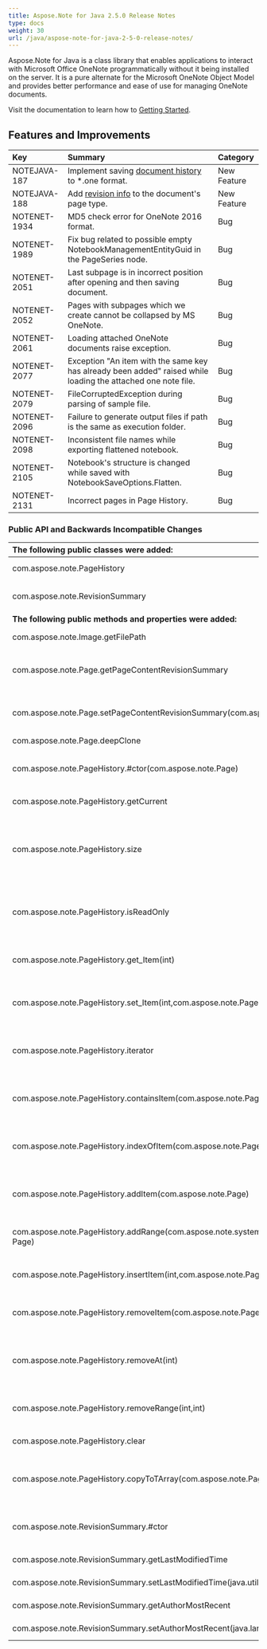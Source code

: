 ```yaml
---
title: Aspose.Note for Java 2.5.0 Release Notes
type: docs
weight: 30
url: /java/aspose-note-for-java-2-5-0-release-notes/
---
```


Aspose.Note for Java is a class library that enables applications to interact with Microsoft Office OneNote programmatically without it being installed on the server. It is a pure alternate for the Microsoft OneNote Object Model and provides better performance and ease of use for managing OneNote documents.

Visit the documentation to learn how to [Getting Started](/note/java/getting-started-html/).
## **Features and Improvements**

|**Key** |**Summary** |**Category** |
| :- | :- | :- |
|NOTEJAVA-187 |Implement saving [document history](http://www.aspose.com/docs/display/notejava/Working+with+Pages#WorkingwithPages-WorkingwithPageHistory) to *.one format.  |New Feature |
|NOTEJAVA-188 |Add [revision info](http://www.aspose.com/docs/display/notejava/Working+with+Pages#WorkingwithPages-GetAllRevisionsofaSpecificPage) to the document's page type. |New Feature |
|NOTENET-1934 |MD5 check error for OneNote 2016 format. |Bug |
|NOTENET-1989 |Fix bug related to possible empty NotebookManagementEntityGuid in the PageSeries node. |Bug |
|NOTENET-2051 |Last subpage is in incorrect position after opening and then saving document. |Bug |
|NOTENET-2052 |Pages with subpages which we create cannot be collapsed by MS OneNote. |Bug |
|NOTENET-2061 |Loading attached OneNote documents raise exception. |Bug |
|NOTENET-2077 |Exception "An item with the same key has already been added" raised while loading the attached one note file. |Bug |
|NOTENET-2079 |FileCorruptedException during parsing of sample file. |Bug |
|NOTENET-2096 |Failure to generate output files if path is the same as execution folder. |Bug |
|NOTENET-2098 |Inconsistent file names while exporting flattened notebook. |Bug |
|NOTENET-2105 |Notebook's structure is changed while saved with NotebookSaveOptions.Flatten. |Bug |
|NOTENET-2131 |Incorrect pages in Page History. |Bug |
### **Public API and Backwards Incompatible Changes**

|**The following public classes were added:** |**Description** |
| :- | :- |
|com.aspose.note.PageHistory  |Represents the page history.  |
|com.aspose.note.RevisionSummary  |Represents a summary for the node's revision.  |
|**The following public methods and properties were added:** |**Description** |
|com.aspose.note.Image.getFilePath  |Gets the path to the image file.  |
|com.aspose.note.Page.getPageContentRevisionSummary  |Gets the revision summary for the page and it's child nodes.  |
|com.aspose.note.Page.setPageContentRevisionSummary(com.aspose.note.RevisionSummary)  |Sets the revision summary for the page and it's child nodes.  |
|com.aspose.note.Page.deepClone  |Clones the page.  |
|com.aspose.note.PageHistory.#ctor(com.aspose.note.Page)  |Initializes a new instance of the PageHistory class.  |
|com.aspose.note.PageHistory.getCurrent  |Gets the current page version.  |
|com.aspose.note.PageHistory.size  |Gets the count of the historical page versions (except the current page version) in the page history.  |
|com.aspose.note.PageHistory.isReadOnly  |Gets a value indicating whether the page history is read only.  |
|com.aspose.note.PageHistory.get_Item(int)  |Gets the page version at the specified index of the PageHistory.  |
|com.aspose.note.PageHistory.set_Item(int,com.aspose.note.Page)  |Sets the page version at the specified index of the PageHistory.  |
|com.aspose.note.PageHistory.iterator  |Returns an enumerator that iterates through child nodes of the PageHistory.  |
|com.aspose.note.PageHistory.containsItem(com.aspose.note.Page)  |Determines whether the page history contains the page version.  |
|com.aspose.note.PageHistory.indexOfItem(com.aspose.note.Page)  |Determines the index of a specific page version in the page history.  |
|com.aspose.note.PageHistory.addItem(com.aspose.note.Page)  |Adds the page version to the end of the PageHistory.  |
|com.aspose.note.PageHistory.addRange(com.aspose.note.system.collections.Generic.IGenericEnumerable Page) |Adds the page versions to the end of the PageHistory.  |
|com.aspose.note.PageHistory.insertItem(int,com.aspose.note.Page)  |Inserts a page version into the page history.  |
|com.aspose.note.PageHistory.removeItem(com.aspose.note.Page)  |Removes the page version from the PageHistory.  |
|com.aspose.note.PageHistory.removeAt(int)  |Removes the page version at the specified index of the PageHistory.  |
|com.aspose.note.PageHistory.removeRange(int,int)  |Removes a range of the page versions from the PageHistory.  |
|com.aspose.note.PageHistory.clear  |Clears the page history.  |
|com.aspose.note.PageHistory.copyToTArray(com.aspose.note.Page[],int)  |Copies the page versions to an array, starting at a particular index.  |
|com.aspose.note.RevisionSummary.#ctor  |Initializes a new instance of the RevisionSummary class.  |
|com.aspose.note.RevisionSummary.getLastModifiedTime  |Gets the last modified time.  |
|com.aspose.note.RevisionSummary.setLastModifiedTime(java.util.Date)  |Sets the last modified time.  |
|com.aspose.note.RevisionSummary.getAuthorMostRecent  |Gets he most recent author.  |
|com.aspose.note.RevisionSummary.setAuthorMostRecent(java.lang.String)  |Sets the most recent author. |

